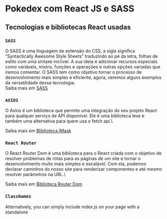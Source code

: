 # Pokedex com React JS e SASS


## Tecnologias e bibliotecas React usadas


### `SASS`

O SASS é uma linguagem de extensão do CSS, a sigla significa “Syntactically Awesome Style Sheets” traduzindo ao pé da letra, folhas de estilo com uma sintaxe incrível. A sua ideia é adicionar recursos especiais como variáveis, mixins, funções e operações e outras opções variadas que iremos comentar. O SASS tem como objetivo tornar o processo de desenvolvimento mais simples e eficiente, agora, veremos alguns exemplos da versatilidade dessa tecnologia.\
Saiba mais em [SASS](https://www.ufsm.br/pet/sistemas-de-informacao/2021/09/22/o-que-e-sass-venha-entender-esse-novo-metodo-de-escrever-css)


### `AXIOS`

O Axios é um biblioteca que permite uma integração do seu projeto React para qualquer serviço de API disponível. Ele é uma biblioteca leve e também uma alternativa para quem usa o fetch api.\

Saiba mais em [Bliblioteca IMask](https://github.com/axios/axios)

### `React Router`

O React Router Dom é uma biblioteca para o React criada com o objetivo de resolver problemas de rotas para as páginas de um site e tornar o desenvolvimento muito mais simples e escalável. Com ela, podemos declarar caminhos do nosso site para renderizar componentes e até mesmo resolver parâmetros na URL.\

Saiba mais em [Biblioteca Router Dom](https://reactrouter.com/en/main)

### `ClassNames`

Alternatively, you can simply include index.js on your page with a standalone <script> tag and it will export a global classNames method, or define the module if you are using RequireJS.\

Saiba mais em [Biblioteca Router Dom](https://www.npmjs.com/package/classnames)


